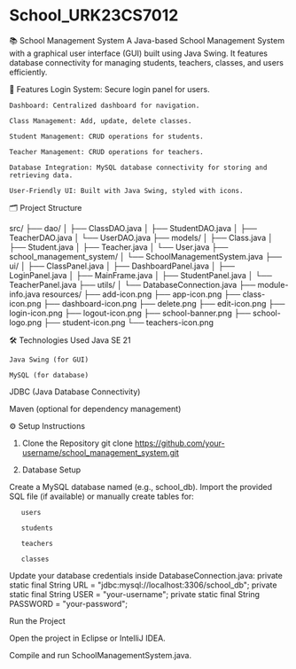 # School_URK23CS7012
📚 School Management System
     A Java-based School Management System with a graphical user interface (GUI) built using Java Swing. It features database connectivity for managing students, teachers, classes, and users efficiently.

🚀 Features
    Login System: Secure login panel for users.

    Dashboard: Centralized dashboard for navigation.

    Class Management: Add, update, delete classes.

    Student Management: CRUD operations for students.

    Teacher Management: CRUD operations for teachers.

    Database Integration: MySQL database connectivity for storing and retrieving data.

    User-Friendly UI: Built with Java Swing, styled with icons.

🗂️ Project Structure

src/
├── dao/
│   ├── ClassDAO.java
│   ├── StudentDAO.java
│   ├── TeacherDAO.java
│   └── UserDAO.java
├── models/
│   ├── Class.java
│   ├── Student.java
│   ├── Teacher.java
│   └── User.java
├── school_management_system/
│   └── SchoolManagementSystem.java
├── ui/
│   ├── ClassPanel.java
│   ├── DashboardPanel.java
│   ├── LoginPanel.java
│   ├── MainFrame.java
│   ├── StudentPanel.java
│   └── TeacherPanel.java
├── utils/
│   └── DatabaseConnection.java
├── module-info.java
resources/
├── add-icon.png
├── app-icon.png
├── class-icon.png
├── dashboard-icon.png
├── delete.png
├── edit-icon.png
├── login-icon.png
├── logout-icon.png
├── school-banner.png
├── school-logo.png
├── student-icon.png
└── teachers-icon.png

🛠️ Technologies Used
    Java SE 21

    Java Swing (for GUI)

    MySQL (for database)

   JDBC (Java Database Connectivity)

   Maven (optional for dependency management)

⚙️ Setup Instructions

1. Clone the Repository
   git clone https://github.com/your-username/school_management_system.git

2. Database Setup

Create a MySQL database named (e.g., school_db).
Import the provided SQL file (if available) or manually create tables for:

       users

       students

       teachers

       classes

Update your database credentials inside DatabaseConnection.java:
       private static final String URL = "jdbc:mysql://localhost:3306/school_db";
       private static final String USER = "your-username";
       private static final String PASSWORD = "your-password";

Run the Project

Open the project in Eclipse or IntelliJ IDEA.

Compile and run SchoolManagementSystem.java.

